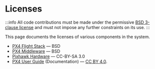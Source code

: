 # Licenses

:::info
All code contributions must be made under the permissive [BSD 3-clause license](https://opensource.org/licenses/BSD-3-Clause) and must not impose any further constraints on its use.
:::

This page documents the licenses of various components in the system.

- [PX4 Flight Stack](https://github.com/PX4/PX4-Autopilot) &mdash; BSD
- [PX4 Middleware](https://github.com/PX4/PX4-Autopilot) &mdash; BSD
- [Pixhawk Hardware](https://github.com/PX4/Hardware) &mdash; CC-BY-SA 3.0
- [PX4 User Guide](https://github.com/PX4/PX4-user_guide) (Documentation) &mdash; [CC BY 4.0](https://creativecommons.org/licenses/by/4.0/).
